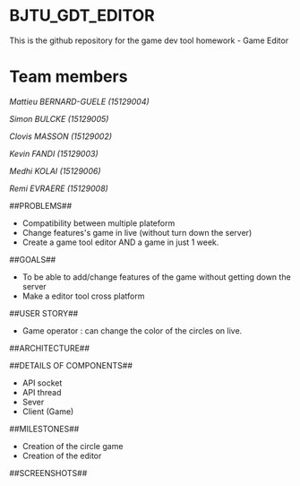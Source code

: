 # BJTU_GDT_EDITOR
This is the github repository for the game dev tool homework - Game Editor

# Team members
*Mattieu BERNARD-GUELE (15129004)* 

*Simon BULCKE (15129005)*

*Clovis MASSON (15129002)*

*Kevin FANDI (15129003)*

*Medhi KOLAI (15129006)*

*Remi EVRAERE (15129008)*

##PROBLEMS##

- Compatibility between multiple plateform
- Change features's game in live (without turn down the server)
- Create a game tool editor AND a game in just 1 week.

##GOALS##

- To be able to add/change features of the game without getting down the server
- Make a editor tool cross platform

##USER STORY##

- Game operator : can change the color of the circles on live.

##ARCHITECTURE##

##DETAILS OF COMPONENTS##

- API socket
- API thread
- Sever
- Client (Game)

##MILESTONES##

- Creation of the circle game
- Creation of the editor

##SCREENSHOTS##
